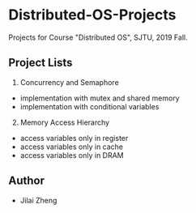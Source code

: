 # Distributed-OS-Projects
Projects for Course "Distributed OS", SJTU, 2019 Fall.

## Project Lists
1. Concurrency and Semaphore
  - implementation with mutex and shared memory
  - implementation with conditional variables
2. Memory Access Hierarchy
  - access variables only in register
  - access variables only in cache
  - access variables only in DRAM

## Author
- Jilai Zheng
